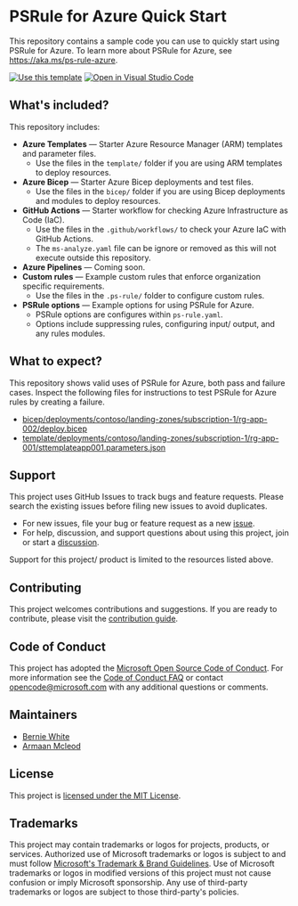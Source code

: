 # PSRule for Azure Quick Start

This repository contains a sample code you can use to quickly start using PSRule for Azure.
To learn more about PSRule for Azure, see https://aka.ms/ps-rule-azure.

[![Use this template](https://img.shields.io/static/v1?label=GitHub&message=Use%20this%20template&logo=github&color=007acc)](https://github.com/Azure/PSRule.Rules.Azure-quickstart/generate)
[![Open in Visual Studio Code](https://open.vscode.dev/badges/open-in-vscode.svg)](https://open.vscode.dev/Azure/PSRule.Rules.Azure-quickstart)

## What's included?

This repository includes:

- **Azure Templates** &mdash; Starter Azure Resource Manager (ARM) templates and parameter files.
  - Use the files in the `template/` folder if you are using ARM templates to deploy resources.
- **Azure Bicep** &mdash; Starter Azure Bicep deployments and test files.
  - Use the files in the `bicep/` folder if you are using Bicep deployments and modules to deploy resources.
- **GitHub Actions** &mdash; Starter workflow for checking Azure Infrastructure as Code (IaC).
  - Use the files in the `.github/workflows/` to check your Azure IaC with GitHub Actions.
  - The `ms-analyze.yaml` file can be ignore or removed as this will not execute outside this repository.
- **Azure Pipelines** &mdash; Coming soon.
- **Custom rules** &mdash; Example custom rules that enforce organization specific requirements.
  - Use the files in the `.ps-rule/` folder to configure custom rules.
- **PSRule options** &mdash; Example options for using PSRule for Azure.
  - PSRule options are configures within `ps-rule.yaml`.
  - Options include suppressing rules, configuring input/ output, and any rules modules.

## What to expect?

This repository shows valid uses of PSRule for Azure, both pass and failure cases.
Inspect the following files for instructions to test PSRule for Azure rules by creating a failure.

- [bicep/deployments/contoso/landing-zones/subscription-1/rg-app-002/deploy.bicep](bicep/deployments/contoso/landing-zones/subscription-1/rg-app-002/deploy.bicep)
- [template/deployments/contoso/landing-zones/subscription-1/rg-app-001/sttemplateapp001.parameters.json](template/deployments/contoso/landing-zones/subscription-1/rg-app-001/sttemplateapp001.parameters.json)

## Support

This project uses GitHub Issues to track bugs and feature requests.
Please search the existing issues before filing new issues to avoid duplicates.

- For new issues, file your bug or feature request as a new [issue].
- For help, discussion, and support questions about using this project, join or start a [discussion].

Support for this project/ product is limited to the resources listed above.

## Contributing

This project welcomes contributions and suggestions.
If you are ready to contribute, please visit the [contribution guide](CONTRIBUTING.md).

## Code of Conduct

This project has adopted the [Microsoft Open Source Code of Conduct](https://opensource.microsoft.com/codeofconduct/).
For more information see the [Code of Conduct FAQ](https://opensource.microsoft.com/codeofconduct/faq/)
or contact [opencode@microsoft.com](mailto:opencode@microsoft.com) with any additional questions or comments.

## Maintainers

- [Bernie White](https://github.com/BernieWhite)
- [Armaan Mcleod](https://github.com/ArmaanMcleod)

## License

This project is [licensed under the MIT License](LICENSE).

## Trademarks

This project may contain trademarks or logos for projects, products, or services.
Authorized use of Microsoft trademarks or logos is subject to and must follow [Microsoft's Trademark & Brand Guidelines](https://www.microsoft.com/en-us/legal/intellectualproperty/trademarks/usage/general).
Use of Microsoft trademarks or logos in modified versions of this project must not cause confusion or imply Microsoft sponsorship.
Any use of third-party trademarks or logos are subject to those third-party's policies.

[issue]: https://github.com/Azure/PSRule.Rules.Azure-quickstart/issues
[discussion]: https://github.com/Azure/PSRule.Rules.Azure-quickstart/discussions
